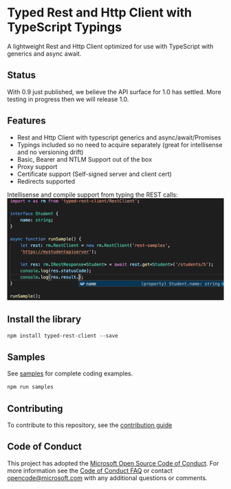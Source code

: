# Typed Rest and Http Client with TypeScript Typings

A lightweight Rest and Http Client optimized for use with TypeScript with generics and async await.

## Status

With 0.9 just published, we believe the API surface for 1.0 has settled.  More testing in progress then we will release 1.0.

## Features

  - Rest and Http Client with typescript generics and async/await/Promises
  - Typings included so no need to acquire separately (great for intellisense and no versioning drift)
  - Basic, Bearer and NTLM Support out of the box
  - Proxy support
  - Certificate support (Self-signed server and client cert)
  - Redirects supported

Intellisense and compile support from typing the REST calls:
![intellisense](./docs/intellisense.png)

## Install the library
```
npm install typed-rest-client --save
```

## Samples

See [samples](./samples) for complete coding examples.

```bash
npm run samples
```

## Contributing

To contribute to this repository, see the [contribution guide](./CONTRIBUTING.md)

## Code of Conduct

This project has adopted the [Microsoft Open Source Code of Conduct](https://opensource.microsoft.com/codeofconduct/). For more information see the [Code of Conduct FAQ](https://opensource.microsoft.com/codeofconduct/faq/) or contact [opencode@microsoft.com](mailto:opencode@microsoft.com) with any additional questions or comments.

